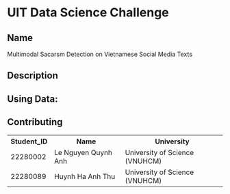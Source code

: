 # UIT Data Science Challenge
## Name
Multimodal Sacarsm Detection on Vietnamese Social Media Texts
## Description
Using
Data:
- 
## Contributing
<table>
    <tr>
        <th>Student_ID</th>
        <th>Name</th>
        <th>University</th>
    </tr>
    <tr>
        <td>22280002</td>
        <td>Le Nguyen Quynh Anh</td>
        <td>University of Science (VNUHCM)</td>
    </tr>
    <tr>
        <td>22280089</td>
        <td>Huynh Ha Anh Thu</td>
        <td>University of Science (VNUHCM)</td>
    </tr>
</table>
